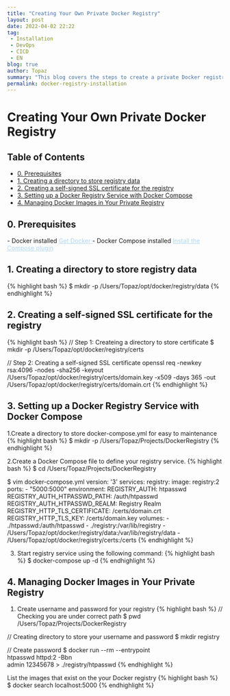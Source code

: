 ```yaml
---
title: "Creating Your Own Private Docker Registry"
layout: post
date: 2022-04-02 22:22
tag:
 - Installation
 - DevOps
 - CICD
 - EN
blog: true
author: Topaz
summary: "This blog covers the steps to create a private Docker registry, from choosing a server to pushing and pulling images, with a Docker Compose file."
permalink: docker-registry-installation
---
```

<h1 class="title"> Creating Your Own Private Docker Registry </h1>


<h2> Table of Contents </h2>

- [0. Prerequisites](#c0)
- [1. Creating a directory to store registry data](#c1)
- [2. Creating a self-signed SSL certificate for the registry](#c2)
- [3. Setting up a Docker Registry Service with Docker Compose](#c3)
- [4. Managing Docker Images in Your Private Registry](#c4)


<h2 id="c0" > 0. Prerequisites </h2>
- Docker installed <a style="color: #AED6F1" href="https://docs.docker.com/get-docker/"> Get Docker </a>
- Docker Compose installed <a style="color: #AED6F1" href="https://docs.docker.com/compose/install/"> Install the Compose plugin </a>

<h2 id="c1" > 1. Creating a directory to store registry data </h2>

{% highlight bash %}
$ mkdir -p /Users/Topaz/opt/docker/registry/data
{% endhighlight %}


<h2 id="c2"> 2. Creating a self-signed SSL certificate for the registry </h2>

{% highlight bash %}
 // Step 1: Createing a directory to store certificate
 $ mkdir -p /Users/Topaz/opt/docker/registry/certs

 // Step 2: Creating a self-signed SSL certificate
  openssl req -newkey rsa:4096 -nodes -sha256 -keyout /Users/Topaz/opt/docker/registry/certs/domain.key -x509 -days 365 -out /Users/Topaz/opt/docker/registry/certs/domain.crt
{% endhighlight %}


<h2 id="c3"> 3. Setting up a Docker Registry Service with Docker Compose </h2>
1.Create a directory to store docker-compose.yml for easy to maintenance
{% highlight bash %}
 $ mkdir -p /Users/Topaz/Projects/DockerRegistry
{% endhighlight %}

2.Create a Docker Compose file to define your registry service.
{% highlight bash %}
 $ cd /Users/Topaz/Projects/DockerRegistry

 $ vim docker-compose.yml
 version: '3'
 services:
   registry:
     image: registry:2
     ports:
       - "5000:5000"
     environment:
       REGISTRY_AUTH: htpasswd
       REGISTRY_AUTH_HTPASSWD_PATH: /auth/htpasswd
       REGISTRY_AUTH_HTPASSWD_REALM: Registry Realm
       REGISTRY_HTTP_TLS_CERTIFICATE: /certs/domain.crt
       REGISTRY_HTTP_TLS_KEY: /certs/domain.key
     volumes:
       - ./htpasswd:/auth/htpasswd
       - ./registry:/var/lib/registry
       - /Users/Topaz/opt/docker/registry/data:/var/lib/registry/data
       - /Users/Topaz/opt/docker/registry/certs:/certs
{% endhighlight %}

3. Start registry service using the following command:
{% highlight bash %}
 $ docker-compose up -d
{% endhighlight %}

<h2 id="c4" > 4. Managing Docker Images in Your Private Registry </h2>

1. Create username and password for your registry
{% highlight bash %}
 // Checking you are under correct path
 $ pwd
 /Users/Topaz/Projects/DockerRegistry

  // Creating directory to store your username and password
 $ mkdir registry

 // Create password
 $ docker run --rm --entrypoint \
     htpasswd httpd:2 -Bbn \
     admin 12345678 > ./registry/htpasswd
{% endhighlight %}

List the images that exist on the your Docker registry
{% highlight bash %}
 $ docker search localhost:5000
{% endhighlight %}
